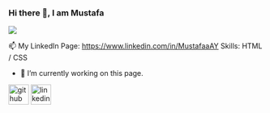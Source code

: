 
### Hi there 👋, I am Mustafa
![](https://arturssmirnovs.github.io/github-profile-readme-generator/images/banner.png)

📫 My LinkedIn Page: https://www.linkedin.com/in/MustafaaAY
Skills:  HTML / CSS

- 🔭 I’m currently working on this page. 


[<img src='https://cdn.jsdelivr.net/npm/simple-icons@3.0.1/icons/github.svg' alt='github' height='40'>](https://github.com/MustafaaAY)  [<img src='https://cdn.jsdelivr.net/npm/simple-icons@3.0.1/icons/linkedin.svg' alt='linkedin' height='40'>](https://www.linkedin.com/in/MustafaaAY/)  

